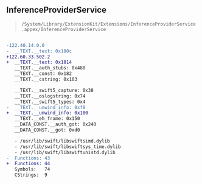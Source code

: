 ## InferenceProviderService

> `/System/Library/ExtensionKit/Extensions/InferenceProviderService.appex/InferenceProviderService`

```diff

-122.40.14.0.0
-  __TEXT.__text: 0x180c
+122.60.33.502.2
+  __TEXT.__text: 0x1814
   __TEXT.__auth_stubs: 0x480
   __TEXT.__const: 0x182
   __TEXT.__cstring: 0x103

   __TEXT.__swift5_capture: 0x38
   __TEXT.__oslogstring: 0x74
   __TEXT.__swift5_types: 0x4
-  __TEXT.__unwind_info: 0xf8
+  __TEXT.__unwind_info: 0x100
   __TEXT.__eh_frame: 0x150
   __DATA_CONST.__auth_got: 0x240
   __DATA_CONST.__got: 0xd0

   - /usr/lib/swift/libswiftsimd.dylib
   - /usr/lib/swift/libswiftsys_time.dylib
   - /usr/lib/swift/libswiftunistd.dylib
-  Functions: 43
+  Functions: 44
   Symbols:   74
   CStrings:  9
 

```
